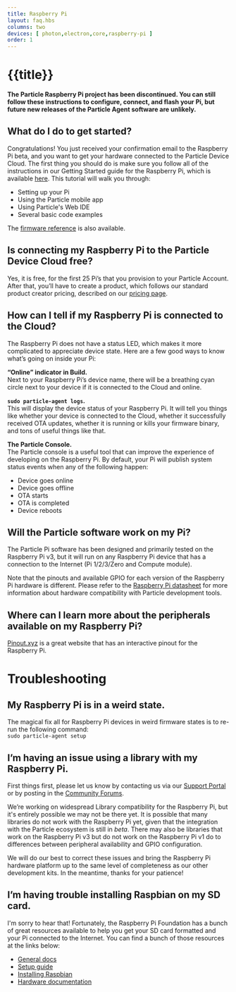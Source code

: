 ```yaml
---
title: Raspberry Pi
layout: faq.hbs
columns: two
devices: [ photon,electron,core,raspberry-pi ]
order: 1
---
```


# {{title}}

**The Particle Raspberry Pi project has been discontinued. You can still follow these instructions to configure, connect, and flash your Pi, but future new releases of the Particle Agent software are unlikely.**

## What do I do to get started?
Congratulations! You just received your confirmation email to the
Raspberry Pi beta, and you want to get your hardware connected to the
Particle Device Cloud. The first thing you should do is make sure you follow all of the instructions in our Getting Started guide for the Raspberry Pi, which is available [here](http://particle.io/start-pi). This tutorial will walk you through:
 - Setting up your Pi
 - Using the Particle mobile app
 - Using Particle's Web IDE
 - Several basic code examples

The [firmware reference](/reference/firmware/raspberry-pi/) is also available.

## Is connecting my Raspberry Pi to the Particle Device Cloud free?
Yes, it is free, for the first 25 Pi’s that you provision to your Particle Account. After that, you’ll have to create a product, which follows our standard product creator pricing, described on our [pricing page](http://particle.io/pricing).

## How can I tell if my Raspberry Pi is connected to the Cloud?
The Raspberry Pi does not have a status LED, which makes it more complicated to appreciate device state. Here are a few good ways to know what’s going on inside your Pi:

**“Online” indicator in Build.**   
Next to your Raspberry Pi’s device name, there will be a breathing cyan circle next to your device if it is connected to the Cloud and online.

**`sudo particle-agent logs`.**   
This will display the device status of your Raspberry Pi. It will tell you things like whether your device is connected to the Cloud, whether it successfully received OTA updates, whether it is running or kills your firmware binary, and tons of useful things like that.

**The Particle Console.**   
The Particle console is a useful tool that can improve the experience of developing on the Raspberry Pi. By default, your Pi will publish system status events when any of the following happen:
  - Device goes online
  - Device goes offline
  - OTA starts
  - OTA is completed
  - Device reboots

## Will the Particle software work on my Pi?

The Particle Pi software has been designed and primarily tested on the Raspberry Pi v3, but it will run on any Raspberry Pi device that has a connection to the Internet (Pi 1/2/3/Zero and Compute module).

Note that the pinouts and available GPIO for each version of the Raspberry Pi hardware is different. Please refer to the [Raspberry Pi datasheet](/datasheets/raspberrypi-datasheet) for more information about hardware compatibility with Particle development tools.

## Where can I learn more about the peripherals available on my Raspberry Pi?
[Pinout.xyz](http://pinout.xyz) is a great website that has an interactive pinout for the Raspberry Pi.


# Troubleshooting

## My Raspberry Pi is in a weird state.

The magical fix all for Raspberry Pi devices in weird firmware states is to re-run the following command:  
`sudo particle-agent setup`


## I’m having an issue using a library with my Raspberry Pi.

First things first, please let us know by contacting us via our [Support Portal](http://support.particle.io) or by posting in the [Community Forums](http://community.particle.io/c/raspberry-pi).

We’re working on widespread Library compatibility for the Raspberry Pi, but it's entirely possible we may not be there yet. It is  possible that many libraries do not work with the Raspberry Pi yet, given that the integration with the Particle ecosystem is still in _beta_. There may also be libraries that work on the Raspberry Pi v3 but do not work on the Raspberry Pi v1 do to differences between peripheral availability and GPIO configuration.

We will do our best to correct these issues and bring the Raspberry Pi hardware platform up to the same level of completeness as our other development kits. In the meantime, thanks for your patience!


## I’m having trouble installing Raspbian on my SD card.
I'm sorry to hear that! Fortunately, the Raspberry Pi Foundation has a bunch of great resources available to help you get your SD card formatted and your Pi connected to the Internet. You can find a bunch of those resources at the links below:

- [General docs](https://www.raspberrypi.org/documentation/)
- [Setup guide](https://www.raspberrypi.org/documentation/setup/)
- [Installing Raspbian](https://www.raspberrypi.org/documentation/installation/)
- [Hardware documentation](https://www.raspberrypi.org/documentation/hardware/)

